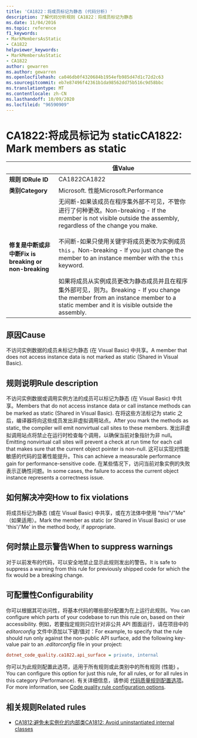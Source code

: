 ```yaml
---
title: 'CA1822：将成员标记为静态 (代码分析) '
description: 了解代码分析规则 CA1822：将成员标记为静态
ms.date: 11/04/2016
ms.topic: reference
f1_keywords:
- MarkMembersAsStatic
- CA1822
helpviewer_keywords:
- MarkMembersAsStatic
- CA1822
author: gewarren
ms.author: gewarren
ms.openlocfilehash: ca046db0f4320684b1954efb985d47d1c72d2c63
ms.sourcegitcommit: eb7e87496f42361b1da98562dd75b516c9d58bbc
ms.translationtype: MT
ms.contentlocale: zh-CN
ms.lasthandoff: 10/09/2020
ms.locfileid: "96590909"
---
```

# <a name="ca1822-mark-members-as-static"></a><span data-ttu-id="ed5bb-103">CA1822:将成员标记为 static</span><span class="sxs-lookup"><span data-stu-id="ed5bb-103">CA1822: Mark members as static</span></span>

| | <span data-ttu-id="ed5bb-104">值</span><span class="sxs-lookup"><span data-stu-id="ed5bb-104">Value</span></span> |
|-|-|
| <span data-ttu-id="ed5bb-105">**规则 ID**</span><span class="sxs-lookup"><span data-stu-id="ed5bb-105">**Rule ID**</span></span> |<span data-ttu-id="ed5bb-106">CA1822</span><span class="sxs-lookup"><span data-stu-id="ed5bb-106">CA1822</span></span>|
| <span data-ttu-id="ed5bb-107">**类别**</span><span class="sxs-lookup"><span data-stu-id="ed5bb-107">**Category**</span></span> |<span data-ttu-id="ed5bb-108">Microsoft. 性能</span><span class="sxs-lookup"><span data-stu-id="ed5bb-108">Microsoft.Performance</span></span>|
| <span data-ttu-id="ed5bb-109">**修复是中断或非中断**</span><span class="sxs-lookup"><span data-stu-id="ed5bb-109">**Fix is breaking or non-breaking**</span></span> |<span data-ttu-id="ed5bb-110">无间断-如果该成员在程序集外部不可见，不管你进行了何种更改。</span><span class="sxs-lookup"><span data-stu-id="ed5bb-110">Non-breaking - If the member is not visible outside the assembly, regardless of the change you make.</span></span><br /><br /><span data-ttu-id="ed5bb-111">不间断-如果只使用关键字将成员更改为实例成员 `this` 。</span><span class="sxs-lookup"><span data-stu-id="ed5bb-111">Non-breaking - If you just change the member to an instance member with the `this` keyword.</span></span><br/><br/><span data-ttu-id="ed5bb-112">如果将成员从实例成员更改为静态成员并且在程序集外部可见，则为。</span><span class="sxs-lookup"><span data-stu-id="ed5bb-112">Breaking - If you change the member from an instance member to a static member and it is visible outside the assembly.</span></span>|

## <a name="cause"></a><span data-ttu-id="ed5bb-113">原因</span><span class="sxs-lookup"><span data-stu-id="ed5bb-113">Cause</span></span>

<span data-ttu-id="ed5bb-114">不访问实例数据的成员未标记为静态 (在 Visual Basic) 中共享。</span><span class="sxs-lookup"><span data-stu-id="ed5bb-114">A member that does not access instance data is not marked as static (Shared in Visual Basic).</span></span>

## <a name="rule-description"></a><span data-ttu-id="ed5bb-115">规则说明</span><span class="sxs-lookup"><span data-stu-id="ed5bb-115">Rule description</span></span>

<span data-ttu-id="ed5bb-116">不访问实例数据或调用实例方法的成员可以标记为静态 (在 Visual Basic) 中共享。</span><span class="sxs-lookup"><span data-stu-id="ed5bb-116">Members that do not access instance data or call instance methods can be marked as static (Shared in Visual Basic).</span></span> <span data-ttu-id="ed5bb-117">在将这些方法标记为 static 之后，编译器将向这些成员发出非虚拟调用站点。</span><span class="sxs-lookup"><span data-stu-id="ed5bb-117">After you mark the methods as static, the compiler will emit nonvirtual call sites to these members.</span></span> <span data-ttu-id="ed5bb-118">发出非虚拟调用站点将禁止在运行时检查每个调用，以确保当前对象指针为非 null。</span><span class="sxs-lookup"><span data-stu-id="ed5bb-118">Emitting nonvirtual call sites will prevent a check at run time for each call that makes sure that the current object pointer is non-null.</span></span> <span data-ttu-id="ed5bb-119">这可以实现对性能敏感的代码的显著性能提升。</span><span class="sxs-lookup"><span data-stu-id="ed5bb-119">This can achieve a measurable performance gain for performance-sensitive code.</span></span> <span data-ttu-id="ed5bb-120">在某些情况下，访问当前对象实例的失败表示正确性问题。</span><span class="sxs-lookup"><span data-stu-id="ed5bb-120">In some cases, the failure to access the current object instance represents a correctness issue.</span></span>

## <a name="how-to-fix-violations"></a><span data-ttu-id="ed5bb-121">如何解决冲突</span><span class="sxs-lookup"><span data-stu-id="ed5bb-121">How to fix violations</span></span>

<span data-ttu-id="ed5bb-122">将成员标记为静态 (或在 Visual Basic) 中共享，或在方法体中使用 "this"/"Me" （如果适用）。</span><span class="sxs-lookup"><span data-stu-id="ed5bb-122">Mark the member as static (or Shared in Visual Basic) or use 'this'/'Me' in the method body, if appropriate.</span></span>

## <a name="when-to-suppress-warnings"></a><span data-ttu-id="ed5bb-123">何时禁止显示警告</span><span class="sxs-lookup"><span data-stu-id="ed5bb-123">When to suppress warnings</span></span>

<span data-ttu-id="ed5bb-124">对于以前发布的代码，可以安全地禁止显示此规则发出的警告。</span><span class="sxs-lookup"><span data-stu-id="ed5bb-124">It is safe to suppress a warning from this rule for previously shipped code for which the fix would be a breaking change.</span></span>

## <a name="configurability"></a><span data-ttu-id="ed5bb-125">可配置性</span><span class="sxs-lookup"><span data-stu-id="ed5bb-125">Configurability</span></span>

<span data-ttu-id="ed5bb-126">你可以根据其可访问性，将基本代码的哪些部分配置为在上运行此规则。</span><span class="sxs-lookup"><span data-stu-id="ed5bb-126">You can configure which parts of your codebase to run this rule on, based on their accessibility.</span></span> <span data-ttu-id="ed5bb-127">例如，若要指定规则只应针对非公共 API 图面运行，请在项目中的 *editorconfig* 文件中添加以下键/值对：</span><span class="sxs-lookup"><span data-stu-id="ed5bb-127">For example, to specify that the rule should run only against the non-public API surface, add the following key-value pair to an *.editorconfig* file in your project:</span></span>

```ini
dotnet_code_quality.ca1822.api_surface = private, internal
```

<span data-ttu-id="ed5bb-128">你可以为此规则配置此选项，适用于所有规则或此类别中的所有规则 (性能) 。</span><span class="sxs-lookup"><span data-stu-id="ed5bb-128">You can configure this option for just this rule, for all rules, or for all rules in this category (Performance).</span></span> <span data-ttu-id="ed5bb-129">有关详细信息，请参阅 [代码质量规则配置选项](../code-quality-rule-options.md)。</span><span class="sxs-lookup"><span data-stu-id="ed5bb-129">For more information, see [Code quality rule configuration options](../code-quality-rule-options.md).</span></span>

## <a name="related-rules"></a><span data-ttu-id="ed5bb-130">相关规则</span><span class="sxs-lookup"><span data-stu-id="ed5bb-130">Related rules</span></span>

- [<span data-ttu-id="ed5bb-131">CA1812:避免未实例化的内部类</span><span class="sxs-lookup"><span data-stu-id="ed5bb-131">CA1812: Avoid uninstantiated internal classes</span></span>](ca1812.md)
